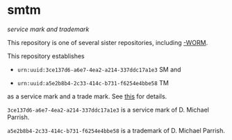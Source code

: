 smtm
====

_service mark and trademark_

This repository is one of several sister repositories, including
[-WORM](https://github.com/dmparrishphd/smtm-WORM).

This repository establishes

- `urn:uuid:3ce137d6-a6e7-4ea2-a214-337ddc17a1e3` SM and

- `urn:uuid:a5e2b8b4-2c33-414c-b731-f6254e4bbe58` TM

as a service mark and a trade mark. See [this](https://github.com/dmparrishphd/smtm-WORM/tree/main/Files/0/smtm/0/1.txt) for details.

`3ce137d6-a6e7-4ea2-a214-337ddc17a1e3` is a service mark of D. Michael Parrish.

`a5e2b8b4-2c33-414c-b731-f6254e4bbe58` is a trademark of D. Michael Parrish.
